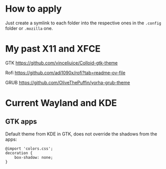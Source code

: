 # How to apply

Just create a symlink to each folder into the respective ones in the `.config` folder or `.mozilla` one.

# My past X11 and XFCE

GTK
https://github.com/vinceliuice/Colloid-gtk-theme

Rofi
https://github.com/adi1090x/rofi?tab=readme-ov-file

GRUB
https://github.com/OliveThePuffin/yorha-grub-theme


# Current Wayland and KDE

## GTK apps

Default theme from KDE in GTK, does not override the shadows from the apps:

```
@import 'colors.css';
decoration {
    box-shadow: none;
}
```
